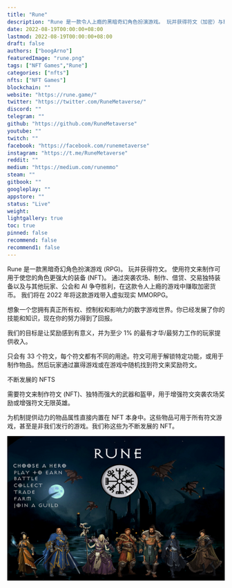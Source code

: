 ```yaml
---
title: "Rune"
description: "Rune 是一款令人上瘾的黑暗奇幻角色扮演游戏。 玩并获得符文（加密）与玩家和 AI 战斗。 使用符文制作装备 (NFT) 让你的角色更强大"
date: 2022-08-19T00:00:00+08:00
lastmod: 2022-08-19T00:00:00+08:00
draft: false
authors: ["boogArno"]
featuredImage: "rune.png"
tags: ["NFT Games","Rune"]
categories: ["nfts"]
nfts: ["NFT Games"]
blockchain: ""
website: "https://rune.game/"
twitter: "https://twitter.com/RuneMetaverse/"
discord: ""
telegram: ""
github: "https://github.com/RuneMetaverse"
youtube: ""
twitch: ""
facebook: "https://facebook.com/runemetaverse"
instagram: "https://t.me/RuneMetaverse"
reddit: ""
medium: "https://medium.com/runemmo"
steam: ""
gitbook: ""
googleplay: ""
appstore: ""
status: "Live"
weight: 
lightgallery: true
toc: true
pinned: false
recommend: false
recommend1: false
---
```

Rune 是一款黑暗奇幻角色扮演游戏 (RPG)。 玩并获得符文。 使用符文来制作可用于使您的角色更强大的装备 (NFT)。 通过突袭农场、制作、借贷、交易独特装备以及与其他玩家、公会和 AI 争夺胜利，在这款令人上瘾的游戏中赚取加密货币。 我们将在 2022 年将这款游戏带入虚拟现实 MMORPG。

想象一个您拥有真正所有权、控制权和影响力的数字游戏世界。你已经发展了你的技能和知识，现在你的努力得到了回报。

我们的目标是让奖励感到有意义，并为至少 1% 的最有才华/最努力工作的玩家提供收入。

只会有 33 个符文，每个符文都有不同的用途。符文可用于解锁特定功能，或用于制作物品。然后玩家通过赢得游戏或在游戏中随机找到符文来奖励符文。

不断发展的 NFTS

需要符文来制作符文 (NFT)、独特而强大的武器和盔甲，用于增强符文突袭农场奖励或增强符文无限英雄。

为机制提供动力的物品属性直接内置在 NFT 本身中。这些物品可用于所有符文游戏，甚至是非我们发行的游戏。我们称这些为不断发展的 NFT。

![rune-dapp-games-bsc-image1_30193121cf9c12397fc087d4930d1a11](rune-dapp-games-bsc-image1_30193121cf9c12397fc087d4930d1a11.png)